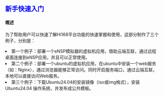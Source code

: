 ## <font color='blue'>新手快速入门</font>
#### 概述
为了帮助用户可以快速了解Hi168平台功能的快速掌握和使用，这部分制作了三个例子，分别是：
<li>第一个例子：部署一个eNSP模拟器的虚拟机应用，借助云端互联，通过远程桌面连接到eNSP应用，并且可以正常使用。</li>
<li>第二个例子：部署一个ubuntu的虚拟机应用，在ubuntu中安装一个web服务（如：Nginx），通过浏览器能够正常访问。同时开启服务端口，通过云端互联，本地可以直接访问Web服务。</li>
<li>第三个例子：下载Ubuntu24.04的安装镜像（iso或img格式），安装Ubuntu24.04 操作系统，并发布成公共模板。</li>